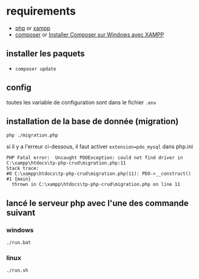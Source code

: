 # requirements
- [php](https://www.php.net/downloads.php)  or [xampp](https://www.apachefriends.org/download.html)
- [composer](https://getcomposer.org/download/) or [Installer Composer sur Windows avec XAMPP](https://www.thecodedeveloper.com/install-composer-windows-xampp/)

## installer les paquets
- `composer update`

## config
toutes les variable de configuration sont dans le fichier ``.env``

## installation de la base de donnée (migration)
````shell
php ./migration.php
````

si il y a l'erreur ci-dessous, il faut activer ``extension=pdo_mysql`` dans php.ini
````shell
PHP Fatal error:  Uncaught PDOException: could not find driver in C:\xampp\htdocs\tp-php-crud\migration.php:11
Stack trace:
#0 C:\xampp\htdocs\tp-php-crud\migration.php(11): PDO->__construct()
#1 {main}
  thrown in C:\xampp\htdocs\tp-php-crud\migration.php on line 11
````


## lancé le serveur php avec l'une des commande suivant

### windows
````shell
./run.bat
````

### linux
````shell
./run.sh
````



